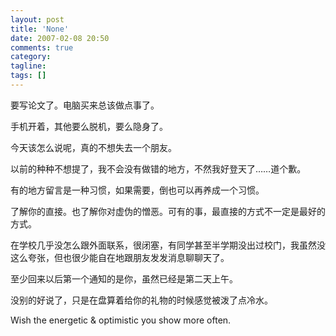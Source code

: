 ```yaml
---
layout: post
title: 'None'
date: 2007-02-08 20:50
comments: true
category:
tagline:
tags: []
---
```


要写论文了。电脑买来总该做点事了。

手机开着，其他要么脱机，要么隐身了。

今天该怎么说呢，真的不想失去一个朋友。

以前的种种不想提了，我不会没有做错的地方，不然我好登天了……道个歉。

有的地方留言是一种习惯，如果需要，倒也可以再养成一个习惯。

了解你的直接。也了解你对虚伪的憎恶。可有的事，最直接的方式不一定是最好的方式。

在学校几乎没怎么跟外面联系，很闭塞，有同学甚至半学期没出过校门，我虽然没这么夸张，但也很少能自在地跟朋友发发消息聊聊天了。

至少回来以后第一个通知的是你，虽然已经是第二天上午。

没别的好说了，只是在盘算着给你的礼物的时候感觉被泼了点冷水。

Wish the energetic & optimistic you show more often.

